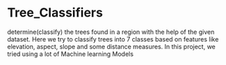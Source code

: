 # Tree_Classifiers
 determine(classify) the trees found in a region with the help of the given dataset. Here we try to classify trees into 7 classes based on features like elevation, aspect, slope and some distance measures. In this  project, we tried using a lot of Machine learning Models 
